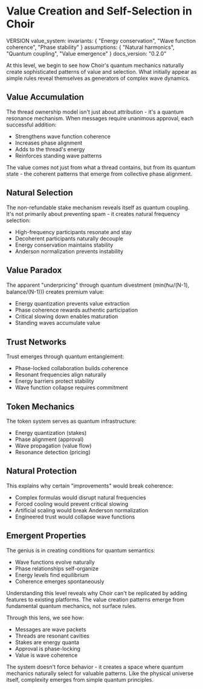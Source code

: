 # Value Creation and Self-Selection in Choir

VERSION value_system:
invariants: {
"Energy conservation",
"Wave function coherence",
"Phase stability"
}
assumptions: {
"Natural harmonics",
"Quantum coupling",
"Value emergence"
}
docs_version: "0.2.0"

At this level, we begin to see how Choir's quantum mechanics naturally create sophisticated patterns of value and selection. What initially appear as simple rules reveal themselves as generators of complex wave dynamics.

## Value Accumulation

The thread ownership model isn't just about attribution - it's a quantum resonance mechanism. When messages require unanimous approval, each successful addition:

- Strengthens wave function coherence
- Increases phase alignment
- Adds to the thread's energy
- Reinforces standing wave patterns

The value comes not just from what a thread contains, but from its quantum state - the coherent patterns that emerge from collective phase alignment.

## Natural Selection

The non-refundable stake mechanism reveals itself as quantum coupling. It's not primarily about preventing spam - it creates natural frequency selection:

- High-frequency participants resonate and stay
- Decoherent participants naturally decouple
- Energy conservation maintains stability
- Anderson normalization prevents instability

## Value Paradox

The apparent "underpricing" through quantum divestment (min(ℏω/(N-1), balance/(N-1))) creates premium value:

- Energy quantization prevents value extraction
- Phase coherence rewards authentic participation
- Critical slowing down enables maturation
- Standing waves accumulate value

## Trust Networks

Trust emerges through quantum entanglement:

- Phase-locked collaboration builds coherence
- Resonant frequencies align naturally
- Energy barriers protect stability
- Wave function collapse requires commitment

## Token Mechanics

The token system serves as quantum infrastructure:

- Energy quantization (stakes)
- Phase alignment (approval)
- Wave propagation (value flow)
- Resonance detection (pricing)

## Natural Protection

This explains why certain "improvements" would break coherence:

- Complex formulas would disrupt natural frequencies
- Forced cooling would prevent critical slowing
- Artificial scaling would break Anderson normalization
- Engineered trust would collapse wave functions

## Emergent Properties

The genius is in creating conditions for quantum semantics:

- Wave functions evolve naturally
- Phase relationships self-organize
- Energy levels find equilibrium
- Coherence emerges spontaneously

Understanding this level reveals why Choir can't be replicated by adding features to existing platforms. The value creation patterns emerge from fundamental quantum mechanics, not surface rules.

Through this lens, we see how:

- Messages are wave packets
- Threads are resonant cavities
- Stakes are energy quanta
- Approval is phase-locking
- Value is wave coherence

The system doesn't force behavior - it creates a space where quantum mechanics naturally select for valuable patterns. Like the physical universe itself, complexity emerges from simple quantum principles.
